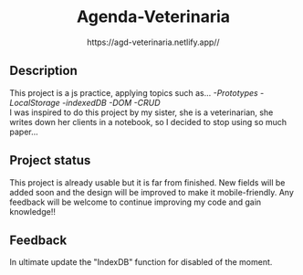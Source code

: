 <h1 align="center">Agenda-Veterinaria</h1>  
<p align="center">https://agd-veterinaria.netlify.app//</p>

## Description  
This project is a js practice, applying topics such as...  *-Prototypes -LocalStorage -indexedDB -DOM -CRUD*  
I was inspired to do this project by my sister, she is a veterinarian, she writes down her clients in a notebook, so I decided to stop using so much paper...  

## Project status  
This project is already usable but it is far from finished. New fields will be added soon and the design will be improved to make it mobile-friendly. Any feedback will be welcome to continue improving my code  and gain knowledge!!

## Feedback   
In ultimate update the "IndexDB" function for disabled of the moment.
